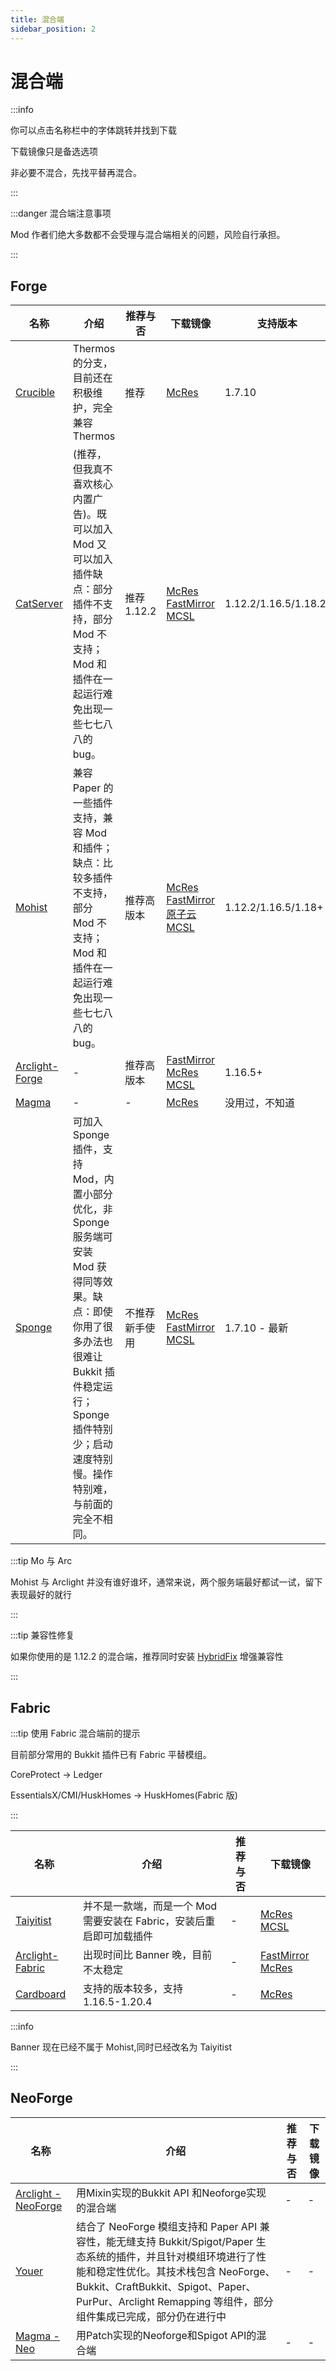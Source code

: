 ```yaml
---
title: 混合端
sidebar_position: 2
---
```


# 混合端

:::info

你可以点击名称栏中的字体跳转并找到下载

下载镜像只是备选选项

非必要不混合，先找平替再混合。

:::

:::danger 混合端注意事项

Mod 作者们绝大多数都不会受理与混合端相关的问题，风险自行承担。

:::

## Forge

<!--markdownlint-disable line-length-->

| 名称                                                      | 介绍                                                                                                                           | 推荐与否      | 下载镜像                                                                                                                                                                                                             | 支持版本                  |
|---------------------------------------------------------|------------------------------------------------------------------------------------------------------------------------------|-----------|------------------------------------------------------------------------------------------------------------------------------------------------------------------------------------------------------------------|-----------------------|
| [Crucible](https://github.com/CrucibleMC/Crucible)      | Thermos 的分支，目前还在积极维护，完全兼容 Thermos                                                                                            | 推荐        | [McRes](https://vip.123pan.cn/1821558579/6492157)                                                                                                                                                                | 1.7.10                |
| [CatServer](https://catmc.org/)                         | (推荐，但我真不喜欢核心内置广告)。既可以加入 Mod 又可以加入插件缺点：部分插件不支持，部分 Mod 不支持；Mod 和插件在一起运行难免出现一些七七八八的 bug。                                        | 推荐 1.12.2 | [McRes](https://mcres.cn/downloads/catserver.html) [FastMirror](https://www.fastmirror.net/#/download/CatServer) [MCSL](https://sync.mcsl.com.cn/core/CatServer)                                                 | 1.12.2/1.16.5/1.18.2/ |
| [Mohist](https://mohistmc.com/software/mohist)          | 兼容 Paper 的一些插件支持，兼容 Mod 和插件；缺点：比较多插件不支持，部分 Mod 不支持；Mod 和插件在一起运行难免出现一些七七八八的 bug。                                              | 推荐高版本     | [McRes](https://mcres.cn/downloads/mohist.html) [FastMirror](https://www.fastmirror.net/#/download/Mohist) [原子云](https://res.nullatom.com/Minecraft/Server/Mohist/) [MCSL](https://sync.mcsl.com.cn/core/Mohist) | 1.12.2/1.16.5/1.18+   |
| [Arclight-Forge](https://github.com/IzzelAliz/Arclight) | -                                                                                                                            | 推荐高版本     | [FastMirror](https://www.fastmirror.net/#/download/Arclight) [McRes](https://mcres.cn/downloads/arclight.html) [MCSL](https://sync.mcsl.com.cn/core/Arclight)                                                    | 1.16.5+               |
| [Magma](https://magmafoundation.org/)                   | -                                                                                                                            | -         | [McRes](https://mcres.cn/downloads/magma.html)                                                                                                                                                                   | 没用过，不知道               |
| [Sponge](sponge.md)                                     | 可加入 Sponge 插件，支持 Mod，内置小部分优化，非 Sponge 服务端可安装 Mod 获得同等效果。缺点：即使你用了很多办法也很难让 Bukkit 插件稳定运行；Sponge 插件特别少；启动速度特别慢。操作特别难，与前面的完全不相同。 | 不推荐新手使用   | [McRes](https://mcres.cn/downloads/spongeforge.html) [FastMirror](https://www.fastmirror.net/#/download/SpongeForge)  [MCSL](https://sync.mcsl.com.cn/core/SpongeForge)                                          | 1.7.10 - 最新           |

:::tip Mo 与 Arc

Mohist 与 Arclight 并没有谁好谁坏，通常来说，两个服务端最好都试一试，留下表现最好的就行

:::

:::tip 兼容性修复

如果你使用的是 1.12.2 的混合端，推荐同时安装 [HybridFix](https://www.mcmod.cn/class/17621.html) 增强兼容性

:::

## Fabric

:::tip 使用 Fabric 混合端前的提示

目前部分常用的 Bukkit 插件已有 Fabric 平替模组。

CoreProtect -> Ledger

EssentialsX/CMI/HuskHomes -> HuskHomes(Fabric 版)

:::

| 名称                                                       | 介绍                                       | 推荐与否 | 下载镜像                                                                                                           |
|----------------------------------------------------------|------------------------------------------|------|----------------------------------------------------------------------------------------------------------------|
| [Taiyitist](https://github.com/TaiyitistMC/Taiyitist)    | 并不是一款端，而是一个 Mod 需要安装在 Fabric，安装后重启即可加载插件 | -    | [McRes](https://mcres.cn/downloads/banner.html) [MCSL](https://sync.mcsl.com.cn/core/Banner)                   |
| [Arclight-Fabric](https://github.com/IzzelAliz/Arclight) | 出现时间比 Banner 晚，目前不太稳定                    | -    | [FastMirror](https://www.fastmirror.net/#/download/Arclight) [McRes](https://mcres.cn/downloads/arclight.html) |
| [Cardboard](https://cardboardpowered.org/)               | 支持的版本较多，支持 1.16.5-1.20.4                 | -    | [McRes](https://mcres.cn/downloads/carboard.html)                                                              |

<!--markdownlint-enable line-length-->

:::info

Banner 现在已经不属于 Mohist,同时已经改名为 Taiyitist

:::

## NeoForge
| 名称 | 介绍 | 推荐与否 | 下载镜像 |
| --- | --- | --- | --- |
| [Arclight - NeoForge](https://github.com/IzzelAliz/Arclight) | 用Mixin实现的Bukkit API 和Neoforge实现的混合端 | - | - |
| [Youer](https://github.com/MohistMC/Youer/) | 结合了 NeoForge 模组支持和 Paper API 兼容性，能无缝支持 Bukkit/Spigot/Paper 生态系统的插件，并且针对模组环境进行了性能和稳定性优化。其技术栈包含 NeoForge、Bukkit、CraftBukkit、Spigot、Paper、PurPur、Arclight Remapping 等组件，部分组件集成已完成，部分仍在进行中 | - | - |
| [Magma - Neo](https://github.com/magmafoundation/Magma-Neo) | 用Patch实现的Neoforge和Spigot API的混合端 | - | - |
